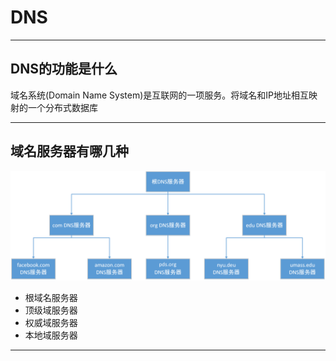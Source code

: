 # DNS

---

## DNS的功能是什么

域名系统(Domain Name System)是互联网的一项服务。将域名和IP地址相互映射的一个分布式数据库

---

## 域名服务器有哪几种

![部分DNS服务器层次结构](image/部分DNS服务器层次结构.png)

- 根域名服务器
- 顶级域服务器
- 权威域服务器
- 本地域服务器

---
